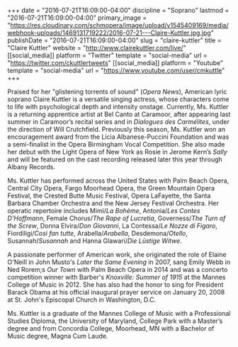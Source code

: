 +++
date = "2016-07-21T16:09:00-04:00"
discipline = "Soprano"
lastmod = "2016-07-21T16:09:00-04:00"
primary_image = "https://res.cloudinary.com/schmopera/image/upload/v1545409169/media/webhook-uploads/1469131719222/2016-07-21---Claire-Kuttler.jpg.jpg"
publishDate = "2016-07-21T16:09:00-04:00"
slug = "claire-kuttler"
title = "Claire Kuttler"
website = "http://www.clairekuttler.com/live/"
[[social_media]]
platform = "Twitter"
template = "social-media"
url = "https://twitter.com/ckuttlertweets"
[[social_media]]
platform = "Youtube"
template = "social-media"
url = "https://www.youtube.com/user/cmkuttle"
+++

Praised for her "glistening torrents of sound" (*Opera News*), American lyric soprano Claire Kuttler is a versatile singing actress, whose characters come to life with psychological depth and intensity onstage.  Currently, Ms. Kuttler is a returning apprentice artist at Bel Canto at Caramoor, after appearing last summer in Caramoor’s recital series and in *Dialogues des Carmélites*, under the direction of Will Crutchfield. Previously this season, Ms. Kuttler won an encouragement award from the Licia Albanese-Puccini Foundation and was a semi-finalist in the Opera Birmingham Vocal Competition. She also made her debut with the Light Opera of New York as Rosie in Jerome Kern’s *Sally* and will be featured on the cast recording released later this year through Albany Records. 

Ms. Kuttler has performed across the United States with Palm Beach Opera, Central City Opera, Fargo Moorhead Opera, the Green Mountain Opera Festival, the Crested Butte Music Festival, Opera LaFayette, the Santa Barbara Chamber Orchestra and the New Jersey Festival Orchestra. Her operatic repertoire includes Mimì/*La Bohème*, Antonia/*Les Contes D’Hoffmann*, Female Chorus/*The Rape of Lucretia*, Governess/*The Turn of the Screw*, Donna Elvira/*Don Giovanni*, La Contessa/*Le Nozze di Figaro*, Fiordiligi/*Così fan tutte*, Arabella/*Arabella*, Desdemona/*Otello*, Susannah/*Susannah* and Hanna Glawari/*Die Lüstige Witwe*.

A passionate performer of American work, she originated the role of Elaine O'Neill in John Musto's *Later the Same Evening* in 2007, sang Emily Webb in Ned Rorem;s *Our Town* with Palm Beach Opera in 2014 and was a concerto competition winner with Barber's *Knoxville: Summer of 1915* at the Mannes College of Music in 2012. She has also had the honor to sing for President Barack Obama at his official inaugural prayer service on January 20, 2008 at St. John's Episcopal Church in Washington, D.C.

Ms. Kuttler is a graduate of the Mannes College of Music with a Professional Studies Diploma, the University of Maryland, College Park with a Master’s degree and from Concordia College, Moorhead, MN with a Bachelor of Music degree, Magna Cum Laude. 
